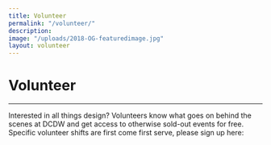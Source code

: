 ```yaml
---
title: Volunteer
permalink: "/volunteer/"
description: 
image: "/uploads/2018-OG-featuredimage.jpg"
layout: volunteer
---
```


# Volunteer

---

Interested in all things design? Volunteers know what goes on behind the scenes at DCDW and get access to otherwise sold-out events for free. Specific volunteer shifts are first come first serve, please sign up here:

